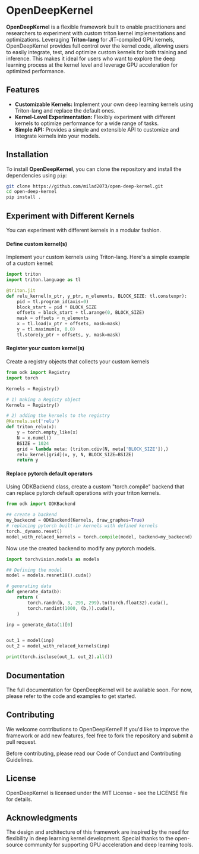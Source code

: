 # OpenDeepKernel

**OpenDeepKernel** is a flexible framework built to enable practitioners and researchers to experiment with custom triton kernel implementations and optimizations. Leveraging **Triton-lang** for JIT-compiled GPU kernels, OpenDeepKernel provides full control over the kernel code, allowing users to easily integrate, test, and optimize custom kernels for both training and inference. This makes it ideal for users who want to explore the deep learning process at the kernel level and leverage GPU acceleration for optimized performance.

## Features

- **Customizable Kernels:** Implement your own deep learning kernels using Triton-lang and replace the default ones.
- **Kernel-Level Experimentation:** Flexibly experiment with different kernels to optimize performance for a wide range of tasks.
- **Simple API:** Provides a simple and extensible API to customize and integrate kernels into your models.


## Installation

To install **OpenDeepKernel**, you can clone the repository and install the dependencies using `pip`:

```bash
git clone https://github.com/milad2073/open-deep-kernel.git
cd open-deep-kernel
pip install .
```


## Experiment with Different Kernels
You can experiment with different kernels in a modular fashion.
#### Define custom kernel(s)
Implement your custom kernels using Triton-lang. Here's a simple example of a custom kernel:


```python
import triton
import triton.language as tl

@triton.jit
def relu_kernel(x_ptr, y_ptr, n_elements, BLOCK_SIZE: tl.constexpr):
    pid = tl.program_id(axis=0)
    block_start = pid * BLOCK_SIZE
    offsets = block_start + tl.arange(0, BLOCK_SIZE)
    mask = offsets < n_elements
    x = tl.load(x_ptr + offsets, mask=mask)
    y = tl.maximum(x, 0.0)
    tl.store(y_ptr + offsets, y, mask=mask)
```


#### Register your custom kernel(s) 
Create a registry objects that collects your custom kernels

```python
from odk import Registry
import torch 

Kernels = Registry()

# 1) making a Registy object
Kernels = Registry()

# 2) adding the kernels to the registry
@Kernels.set('relu')
def triton_relu(x):
    y = torch.empty_like(x)
    N = x.numel()
    BSIZE = 1024
    grid = lambda meta: (triton.cdiv(N, meta['BLOCK_SIZE']),)
    relu_kernel[grid](x, y, N, BLOCK_SIZE=BSIZE)
    return y

```

#### Replace pytorch default operators
Using ODKBackend class, create a custom "torch.compile" backend that can replace pytorch default operations with your triton kernels.  
```python
from odk import ODKBackend

## create a backend 
my_backecnd = ODKBackend(Kernels, draw_graphes=True)
# replacing pytorch built-in kernels with defined kernels 
torch._dynamo.reset()
model_with_relaced_kernels = torch.compile(model, backend=my_backecnd)
```

Now use the created backend to modify any pytorch models. 

```python
import torchvision.models as models 

## Defining the model
model = models.resnet18().cuda()

# generating data
def generate_data(b):
    return (
        torch.randn(b, 3, 299, 299).to(torch.float32).cuda(),
        torch.randint(1000, (b,)).cuda(),
    )

inp = generate_data(1)[0]


out_1 = model(inp)
out_2 = model_with_relaced_kernels(inp)

print(torch.isclose(out_1, out_2).all())
```


## Documentation
The full documentation for OpenDeepKernel will be available soon. For now, please refer to the code and examples to get started.

## Contributing
We welcome contributions to OpenDeepKernel! If you'd like to improve the framework or add new features, feel free to fork the repository and submit a pull request.

Before contributing, please read our Code of Conduct and Contributing Guidelines.

## License
OpenDeepKernel is licensed under the MIT License - see the LICENSE file for details.

## Acknowledgments
The design and architecture of this framework are inspired by the need for flexibility in deep learning kernel development.
Special thanks to the open-source community for supporting GPU acceleration and deep learning tools.




